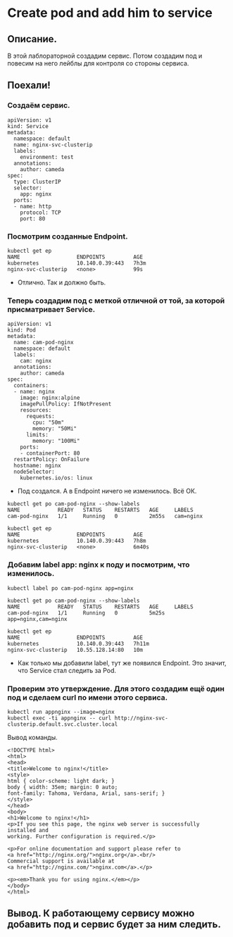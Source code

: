 # Create pod and add him to service

## Описание.
В этой лаблораторной создадим сервис. Потом создадим под и повесим на него лейблы для контроля со стороны сервиса.

## Поехали!

### Создаём сервис.
```
apiVersion: v1
kind: Service
metadata:
  namespace: default
  name: nginx-svc-clusterip
  labels:
    environment: test
  annotations:
    author: cameda
spec:
  type: ClusterIP
  selector:
    app: nginx
  ports:
  - name: http
    protocol: TCP
    port: 80
``` 

### Посмотрим созданные Endpoint.
```
kubectl get ep
NAME                  ENDPOINTS         AGE
kubernetes            10.140.0.39:443   7h3m
nginx-svc-clusterip   <none>            99s
```

* Отлично. Так и должно быть.

### Теперь создадим под с меткой отличной от той, за которой присматривает Service.
```
apiVersion: v1
kind: Pod
metadata:
  name: cam-pod-nginx
  namespace: default
  labels:
    cam: nginx
  annotations:
    author: cameda
spec:
  containers:
  - name: nginx
    image: nginx:alpine
    imagePullPolicy: IfNotPresent
    resources:
      requests:
        cpu: "50m"
        memory: "50Mi"
      limits:
        memory: "100Mi"
    ports:
    - containerPort: 80
  restartPolicy: OnFailure
  hostname: nginx
  nodeSelector:
    kubernetes.io/os: linux
```

* Под создался. А в Endpoint ничего не изменилось. Всё ОК.
```
kubectl get po cam-pod-nginx --show-labels
NAME            READY   STATUS    RESTARTS   AGE     LABELS
cam-pod-nginx   1/1     Running   0          2m55s   cam=nginx

kubectl get ep
NAME                  ENDPOINTS         AGE
kubernetes            10.140.0.39:443   7h8m
nginx-svc-clusterip   <none>            6m40s
```

### Добавим label app: nginx к поду и посмотрим, что изменилось.
```
kubectl label po cam-pod-nginx app=nginx

kubectl get po cam-pod-nginx --show-labels
NAME            READY   STATUS    RESTARTS   AGE     LABELS
cam-pod-nginx   1/1     Running   0          5m25s   app=nginx,cam=nginx

kubectl get ep
NAME                  ENDPOINTS         AGE
kubernetes            10.140.0.39:443   7h11m
nginx-svc-clusterip   10.55.128.14:80   10m
```

* Как только мы добавили label, тут же появился Endpoint. Это значит, что Service стал следить за Pod.

### Проверим это утверждение. Для этого создадим ещё один под и сделаем curl по имени этого сервиса.
```
kubectl run appnginx --image=nginx
kubectl exec -ti appnginx -- curl http://nginx-svc-clusterip.default.svc.cluster.local
```
Вывод команды.
```
<!DOCTYPE html>
<html>
<head>
<title>Welcome to nginx!</title>
<style>
html { color-scheme: light dark; }
body { width: 35em; margin: 0 auto;
font-family: Tahoma, Verdana, Arial, sans-serif; }
</style>
</head>
<body>
<h1>Welcome to nginx!</h1>
<p>If you see this page, the nginx web server is successfully installed and
working. Further configuration is required.</p>

<p>For online documentation and support please refer to
<a href="http://nginx.org/">nginx.org</a>.<br/>
Commercial support is available at
<a href="http://nginx.com/">nginx.com</a>.</p>

<p><em>Thank you for using nginx.</em></p>
</body>
</html>
```

## Вывод. К работающему сервису можно добавить под и сервис будет за ним следить.
